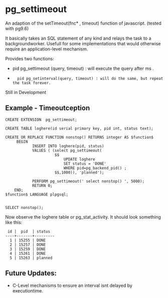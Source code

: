 # pg_settimeout
An adaption of the setTimeout(fnc* , timeout) function of javascript.
(tested with pg9.6)

It basically takes an SQL statement of any kind and relays the task to a backgroundworker.
Usefull for some implementations that would otherwise require an application-level mechanism.

Provides two functions:


*	pid pg_settimeout (query, timeout) : will execute the query after <timeout>ms .
*       pid pg_setinterval(query, timeout) : will do the same, but repeat the task forever.


Still in Development

## Example - Timeoutception


    CREATE EXTENSION  pg_settimeout;

    CREATE TABLE loghere(id serial primary key, pid int, status text);

    CREATE OR REPLACE FUNCTION nonstop() RETURNS integer AS $function$
         BEGIN
                INSERT INTO loghere(pid, status) 
                VALUES ( (select pg_settimeout(
                          $$
                              UPDATE loghere 
                              SET status = 'DONE' 
                              WHERE pid=pg_backend_pid() ;      
                          $$,1000)), 'planned');
 
                PERFORM pg_settimeout(' select nonstop() ', 5000);
                RETURN 0;
        END;
    $function$ LANGUAGE plpgsql;


    SELECT nonstop();


Now observe the loghere table or pg_stat_activity. It should look something like this:


     id |  pid  | status  
    ----+-------+---------
      1 | 15255 | DONE
      2 | 15257 | DONE
      3 | 15259 | DONE
      4 | 15261 | DONE
      5 | 15263 | planned


## Future Updates:
- C-Level mechanisms to ensure an interval isnt delayed by executiontime.
